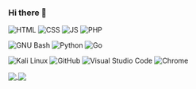 ### Hi there 👋

<!--
**samuelhogg/samuelhogg** is a ✨ _special_ ✨ repository because its `README.md` (this file) appears on your GitHub profile.

Here are some ideas to get you started:

- 🔭 I’m currently working on ...
- 🌱 I’m currently learning ...
- 👯 I’m looking to collaborate on ...
- 🤔 I’m looking for help with ...
- 💬 Ask me about ...
- 📫 How to reach me: ...
- 😄 Pronouns: ...
- ⚡ Fun fact: ...

https://github.com/anuraghazra/github-readme-stats
-->

![HTML](https://img.shields.io/badge/html-%23E34F26.svg?style=plastic&logo=HTML5&logoColor=white&color=E34F26)
![CSS](https://img.shields.io/badge/css-%23563D7C.svg?style=plastic&logo=CSS3&logoColor=white&color=1572B6)
![JS](https://img.shields.io/badge/JS-%23E4405F.svg?style=plastic&logo=Javascript&logoColor=white&color=F7DF1E)
![PHP](https://img.shields.io/badge/php-%230073CF.svg?style=plastic&logo=PHP&logoColor=white&color=777BB4)

![GNU Bash](https://img.shields.io/static/v1?style=plastic&message=GNU+Bash&color=4EAA25&logo=GNU+Bash&logoColor=FFFFFF&label=)
![Python](https://img.shields.io/static/v1?style=plastic&message=Python&color=3776AB&logo=Python&logoColor=FFFFFF&label=)
![Go](https://img.shields.io/static/v1?style=plastic&message=Go&color=00ADD8&logo=Go&logoColor=FFFFFF&label=)

![Kali Linux](https://img.shields.io/static/v1?style=plastic&message=Kali+Linux&color=557C94&logo=Kali+Linux&logoColor=FFFFFF&label=)
![GitHub](https://img.shields.io/badge/github-%23F44336.svg?style=plastic&logo=GitHub&logoColor=white&color=181717)
![Visual Studio Code](https://img.shields.io/badge/VSC-%23F44336.svg?style=plastic&logo=Visual%20Studio%20Code&logoColor=white&color=007ACC)
![Chrome](https://img.shields.io/badge/chrome-%23F44336.svg?style=plastic&logo=Google%20Chrome&logoColor=white&color=4285F4)

<a href="https://github.com/samuelhogg/samuelhogg/">
  <img align="center" src="https://github-readme-stats.vercel.app/api/top-langs/?username=samuelhogg&langs_count=5&theme=vision-friendly-dark&layout=compact" />
</a>
<a href="https://github.com/samuelhogg/samuelhogg/">
  <img align="center" src="https://github-readme-stats.vercel.app/api?username=samuelhogg&theme=vision-friendly-dark&show_icons=true&count_private=true&hide=prs" />
</a>
